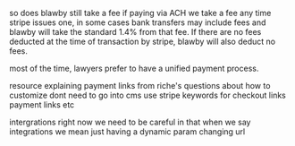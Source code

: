 so does blawby still take a fee if paying via ACH
we take a fee any time stripe issues one, in some cases bank transfers may include fees and blawby will take the standard 1.4% from that fee. If there are no fees deducted at the time of transaction by stripe, blawby will also deduct no fees.

most of the time, lawyers prefer to have a unified payment process.



resource explaining payment links from riche's questions about how to customize dont need to go into cms use stripe keywords for checkout links payment links etc



intergrations right now we need to be careful in that when we say integrations we mean just having a dynamic param changing url 